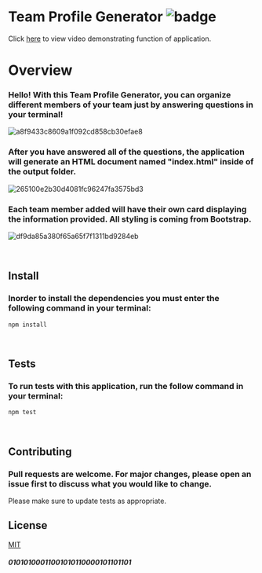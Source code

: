# Team Profile Generator ![badge](https://img.shields.io/badge/license-MIT-green.svg)


Click [here](https://youtu.be/oFOU7UWEH8w) to view video demonstrating function of application.



# Overview

### Hello! With this Team Profile Generator, you can organize different members of your team just by answering questions in your terminal!

![a8f9433c8609a1f092cd858cb30efae8](https://user-images.githubusercontent.com/79331471/115158683-ff8c1680-a054-11eb-8ff8-c5355aeee0d4.png)

### After you have answered all of the questions, the application will generate an HTML document named "index.html" inside of the output folder.
 ![265100e2b30d4081fc96247fa3575bd3](https://user-images.githubusercontent.com/79331471/115159369-6bbc4980-a058-11eb-920e-b8a26fa74d80.png)

### Each team member added will have their own card displaying the information provided. All styling is coming from Bootstrap.

![df9da85a380f65a65f7f1311bd9284eb](https://user-images.githubusercontent.com/79331471/115158905-2c8cf900-a056-11eb-9e0a-486c154f4e61.png)


<br>


## Install
### Inorder to install the dependencies you must enter the following command in your terminal:
```npm install```

<br>

## Tests
### To run tests with this application, run the follow command in your terminal:
```npm test```


<br>


## Contributing
### Pull requests are welcome. For major changes, please open an issue first to discuss what you would like to change.

Please make sure to update tests as appropriate.


## License
[MIT](https://choosealicense.com/licenses/mit/)


##### 01010100011001010110000101101101
